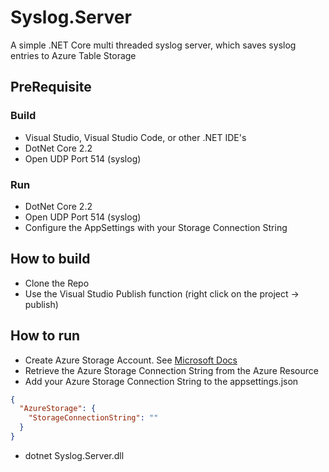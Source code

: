 # Syslog.Server

A simple .NET Core multi threaded syslog server, which saves syslog entries to Azure Table Storage

## PreRequisite 

### Build
- Visual Studio, Visual Studio Code, or other .NET IDE's
- DotNet Core 2.2
- Open UDP Port 514 (syslog)

### Run
- DotNet Core 2.2
- Open UDP Port 514 (syslog)
- Configure the AppSettings with your Storage Connection String

## How to build
- Clone the Repo
- Use the Visual Studio Publish function (right click on the project -> publish)

## How to run
- Create Azure Storage Account. See [Microsoft Docs](https://docs.microsoft.com/en-us/azure/storage/common/storage-quickstart-create-account?tabs=azure-portal)
- Retrieve the Azure Storage Connection String from the Azure Resource
- Add your Azure Storage Connection String to the appsettings.json
```json
{
  "AzureStorage": {
    "StorageConnectionString": ""
  }
}
```
- dotnet Syslog.Server.dll
